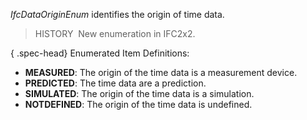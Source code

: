 _IfcDataOriginEnum_ identifies the origin of time data.

> HISTORY&nbsp; New enumeration in IFC2x2.  
>

{ .spec-head}
Enumerated Item Definitions:

* **MEASURED**: The origin of the time data is a measurement device.
* **PREDICTED**: The time data are a prediction.
* **SIMULATED**: The origin of the time data is a simulation.
* **NOTDEFINED**: The origin of the time data is undefined.